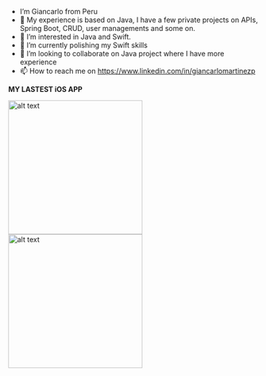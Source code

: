 - I’m Giancarlo from Peru
- 🚀 My experience is based on Java, I have a few private projects on APIs, Spring Boot, CRUD, user managements and some on.
- 👀 I’m interested in Java and Swift.
- 🌱 I’m currently polishing my Swift skills
- 💞️ I’m looking to collaborate on Java project where I have more experience 
- 📫 How to reach me on https://www.linkedin.com/in/giancarlomartinezp

**MY LASTEST iOS APP**

<img alt="alt text" src="InvesmentiOS/Assets.xcassets/main-4.gif" width="270"/>

<img alt="alt text" src="InvesmentiOS/Assets.xcassets/Extra.gif" width="270"/>
